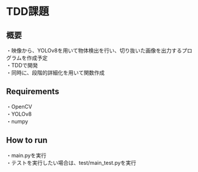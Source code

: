 # TDD課題

## 概要
・映像から、YOLOv8を用いて物体検出を行い、切り抜いた画像を出力するプログラムを作成予定<br>
・TDDで開発<br>
・同時に、段階的詳細化を用いて関数作成

## Requirements
・OpenCV<br>
・YOLOv8<br>
・numpy

## How to run
・main.pyを実行<br>
・テストを実行したい場合は、test/main_test.pyを実行